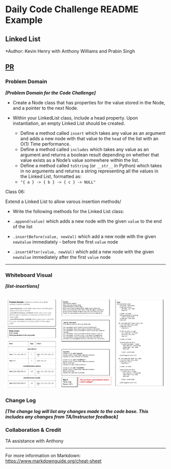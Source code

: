 # Daily Code Challenge README Example

## Linked List

*Author: Kevin Henry with Anthony Williams and Prabin Singh

[PR](https://github.com/kevinhenry/data-structures-and-algorithms/pulls)
---

### Problem Domain

***[Problem Domain for the Code Challenge]***

- Create a Node class that has properties for the value stored in the Node, and a pointer to the next Node.
- Within your LinkedList class, include a head property. Upon instantiation, an empty Linked List should be created.

  - Define a method called `insert` which takes any value as an argument and adds a new node with that value to the `head` of the list with an O(1) Time performance.
  - Define a method called `includes` which takes any value as an argument and returns a boolean result depending on whether that value exists as a Node’s value somewhere within the list.
  - Define a method called `toString` (or `__str__` in Python) which takes in no arguments and returns a string representing all the values in the Linked List, formatted as:
  - `"{ a } -> { b } -> { c } -> NULL"`

Class 06:

Extend a Linked List to allow varous insertion methods/

- Write the following methods for the Linked List class:

- `.append(value)` which adds a new node with the given `value` to the end of the list
- `.insertBefore(value, newVal)` which add a new node with the given `newValue` immediately - before the first `value` node
- `.insertAfter(value, newVal)` which add a new node with the given `newValue` immediately after the first `value` node

---

### Whiteboard Visual

***[list-insertions]***

![list-insertions](https://github.com/kevinhenry/data-structures-and-algorithms/blob/main/python/code_challenges/img/list-insertions.jpg)
---

### Change Log

***[The change log will list any changes made to the code base. This includes any changes from TA/Instructor feedback]***

### Collaboration & Credit

TA assistance with Anthony

---

For more information on Markdown: https://www.markdownguide.org/cheat-sheet
